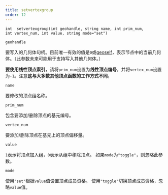 ```yaml
---
title: setvertexgroup
order: 12
---
```

`int  setvertexgroup(int geohandle, string name, int prim_num, int vertex_num, int value, string mode="set")`

`geohandle`

要写入的几何体句柄。目前唯一有效的值是`0`或[geoself](../geometry/geoself "返回当前节点的几何体句柄")，表示节点中的当前几何体。（此参数未来可能用于支持写入其他几何体。）

**要使用线性顶点索引**，请将`prim_num`设置为**线性顶点编号**，并将`vertex_num`设置为`-1`。注意**这与大多数其他顶点函数的工作方式不同**。

`name`

要修改的顶点组名称。

`prim_num`

包含要添加/删除顶点的基元编号。

`vertex_num`

要添加/删除顶点在基元上的顶点偏移量。

`value`

`1`表示将顶点加入组，`0`表示从组中移除顶点。
如果`mode`为`"toggle"`，则忽略此参数。

`mode`

使用`"set"`根据`value`值设置顶点成员资格。
使用`"toggle"`切换顶点成员资格，忽略`value`值。
